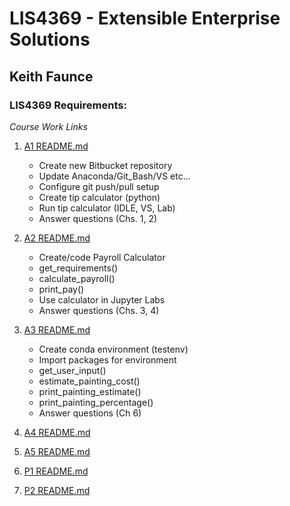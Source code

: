 

# LIS4369 - Extensible Enterprise Solutions

## Keith Faunce

### LIS4369 Requirements:

*Course Work Links*

1. [A1 README.md](a1/README.md "Keiths A1 README.md file")
    - Create new Bitbucket repository 
    - Update Anaconda/Git_Bash/VS etc...
    - Configure git push/pull setup
    - Create tip calculator (python)
    - Run tip calculator (IDLE, VS, Lab)
    - Answer questions (Chs. 1, 2)

2. [A2 README.md](a2/README.md "Keiths A2 README.md file")
    - Create/code Payroll Calculator
    - get_requirements()
    - calculate_payroll()
    - print_pay()
    - Use calculator in Jupyter Labs
    - Answer questions (Chs. 3, 4)


3. [A3 README.md](a3/README.md "Keiths A3 README.md file")
    - Create conda environment (testenv)
    - Import packages for environment
    - get_user_input()
    - estimate_painting_cost()
    - print_painting_estimate()
    - print_painting_percentage()
    - Answer questions (Ch 6)


4. [A4 README.md](a4/README.md "Keiths A4 README.md file")


5. [A5 README.md](a5/README.md "Keiths A5 README.md file")


6. [P1 README.md](p1/README.md "Keiths P1 README.md file")


7. [P2 README.md](p2/README.md "Keiths P2 README.md file")
